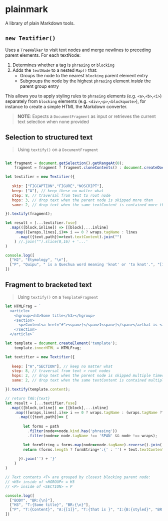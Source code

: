 # plainmark
A library of plain Markdown tools.

## `new Textifier()`
Uses a `TreeWalker` to visit text nodes and merge newlines to preceding parent elements.
For each textNode:

1. Determines whether a tag is `phrasing` or `blocking`
2. Adds the `textNode` to a nested `Map()` that:
   + Groups the node to the nearest `blocking` parent element entry
   + Subgroups the node by the highest `phrasing` element *inside* the parent group entry
  
This allows you to apply styling rules to `phrasing` elements (e.g. `<a>`,`<b>`,`<i>`) separately from `blocking` elements (e.g. `<div>`,`<p>`,`<blockquote>`), 
for instance to create a simple HTML the Markdown converter.

> **NOTE**:
> Expects a `DocumentFragment` as input or retrieves the current text selection when none provided

## Selection to structured text
> Using `textify()` on a `DocumentFragment`

``` js

let fragment = document.getSelection().getRangeAt(0);
    fragment = fragment ? fragment.cloneContents() : document.createDocumentFragment();

let textifier = new Textifier({ 
   
   skip: ["FIGCAPTION","FIGURE","NOSCRIPT"],
   keep: ["A"], // keep these no matter what
   step: 8, // traversal from text to root node
   hops: 3, // drop text when the parent node is skipped more than
   same: 2, // drop text when the same textContent is contained more than

}).textify(fragment);

let result = [...textifier.fuse]
  .map(([block,inline]) => [[block],...inline]
    .map(([wraps,lines],i)=> i == 0 ? wraps.tagName : lines
      .map(({text,path})=>text.textContent).join("")
    ) //.join("").slice(0,16) + '...' 
)

console.log([
  ["H2", "Etymology", "\n"],
  ["P", "Quipu", " is a Quechua word meaning 'knot' or 'to knot'.", "[16]"],
])
```

## Fragment to bracketed text 
> Using `textify()` on a `TemplateFragment`

```js
let HTMLFrag = `
  <article>
    <hgroup><h3>Some title</h3></hgroup>
    <section>
      <p>Content<a href="#"><span>[</span>1<span>]</span></a>that is <i><b>styled</b></i>\n</p>
    </section>
  </article>`

let template = document.createElement('template');
    template.innerHTML = HTMLFrag;

let textifier = new Textifier({ 
   
   keep: ["A","SECTION"], // keep no matter what
   step: 8, // traversal from text > root nodes
   hops: 2, // drop text when the parent node is skipped multiple times
   same: 2, // drop text when the same textContent is contained multiple times

}).textify(template.content);

// return TAG:{text}
let result = [...textifier.fuse]
  .map(([block,inline]) => [[block],...inline]
    .map(([wraps,lines],i)=> i == 0 ? wraps.tagName : (wraps.tagName ?? 'T') + ':{' + lines
      .map(({text,path})=> {
        
        let forms = path
          .filter(node=>node.kind.has('phrasing'))
          .filter(node=> node.tagName !== 'SPAN' && node !== wraps);

        let formString = forms.map(node=>node.tagName).reverse().join(':')
        return (forms.length ? formString+':{' : '') + text.textContent
      
      }).join('') + '}'
    )
)

// Text contents <T> are grouped by closest blocking parent node:
// <H3> inside of <HGROUP> = H3
// <P> inside of <SECTION> = P

console.log([
  ["BODY", "BR:{\n}"],
  ["H3", "T:{Some title}", "BR:{\n}"],
  ["P", "T:{Content}", "A:{[1]}", "T:{that is }", "I:{B:{styled}", "BR:{\n}"],
])
```
